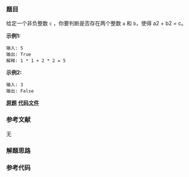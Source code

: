 ### 题目
给定一个非负整数 `c` ，你要判断是否存在两个整数 `a` 和 `b`，使得 a2 \+ b2 = c。

**示例1:**

    
    
    输入: 5
    输出: True
    解释: 1 * 1 + 2 * 2 = 5
    



**示例2:**

    
    
    输入: 3
    输出: False
    

 **[原题](https://leetcode-cn.com/problems/sum-of-square-numbers/)**    **[代码文件]()**


### 参考文献
无

### 解题思路




### 参考代码

```go


```




